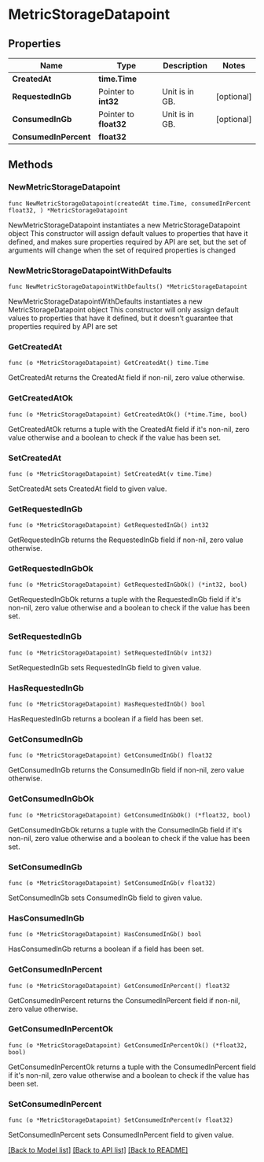 # MetricStorageDatapoint

## Properties

Name | Type | Description | Notes
------------ | ------------- | ------------- | -------------
**CreatedAt** | **time.Time** |  | 
**RequestedInGb** | Pointer to **int32** | Unit is in GB. | [optional] 
**ConsumedInGb** | Pointer to **float32** | Unit is in GB. | [optional] 
**ConsumedInPercent** | **float32** |  | 

## Methods

### NewMetricStorageDatapoint

`func NewMetricStorageDatapoint(createdAt time.Time, consumedInPercent float32, ) *MetricStorageDatapoint`

NewMetricStorageDatapoint instantiates a new MetricStorageDatapoint object
This constructor will assign default values to properties that have it defined,
and makes sure properties required by API are set, but the set of arguments
will change when the set of required properties is changed

### NewMetricStorageDatapointWithDefaults

`func NewMetricStorageDatapointWithDefaults() *MetricStorageDatapoint`

NewMetricStorageDatapointWithDefaults instantiates a new MetricStorageDatapoint object
This constructor will only assign default values to properties that have it defined,
but it doesn't guarantee that properties required by API are set

### GetCreatedAt

`func (o *MetricStorageDatapoint) GetCreatedAt() time.Time`

GetCreatedAt returns the CreatedAt field if non-nil, zero value otherwise.

### GetCreatedAtOk

`func (o *MetricStorageDatapoint) GetCreatedAtOk() (*time.Time, bool)`

GetCreatedAtOk returns a tuple with the CreatedAt field if it's non-nil, zero value otherwise
and a boolean to check if the value has been set.

### SetCreatedAt

`func (o *MetricStorageDatapoint) SetCreatedAt(v time.Time)`

SetCreatedAt sets CreatedAt field to given value.


### GetRequestedInGb

`func (o *MetricStorageDatapoint) GetRequestedInGb() int32`

GetRequestedInGb returns the RequestedInGb field if non-nil, zero value otherwise.

### GetRequestedInGbOk

`func (o *MetricStorageDatapoint) GetRequestedInGbOk() (*int32, bool)`

GetRequestedInGbOk returns a tuple with the RequestedInGb field if it's non-nil, zero value otherwise
and a boolean to check if the value has been set.

### SetRequestedInGb

`func (o *MetricStorageDatapoint) SetRequestedInGb(v int32)`

SetRequestedInGb sets RequestedInGb field to given value.

### HasRequestedInGb

`func (o *MetricStorageDatapoint) HasRequestedInGb() bool`

HasRequestedInGb returns a boolean if a field has been set.

### GetConsumedInGb

`func (o *MetricStorageDatapoint) GetConsumedInGb() float32`

GetConsumedInGb returns the ConsumedInGb field if non-nil, zero value otherwise.

### GetConsumedInGbOk

`func (o *MetricStorageDatapoint) GetConsumedInGbOk() (*float32, bool)`

GetConsumedInGbOk returns a tuple with the ConsumedInGb field if it's non-nil, zero value otherwise
and a boolean to check if the value has been set.

### SetConsumedInGb

`func (o *MetricStorageDatapoint) SetConsumedInGb(v float32)`

SetConsumedInGb sets ConsumedInGb field to given value.

### HasConsumedInGb

`func (o *MetricStorageDatapoint) HasConsumedInGb() bool`

HasConsumedInGb returns a boolean if a field has been set.

### GetConsumedInPercent

`func (o *MetricStorageDatapoint) GetConsumedInPercent() float32`

GetConsumedInPercent returns the ConsumedInPercent field if non-nil, zero value otherwise.

### GetConsumedInPercentOk

`func (o *MetricStorageDatapoint) GetConsumedInPercentOk() (*float32, bool)`

GetConsumedInPercentOk returns a tuple with the ConsumedInPercent field if it's non-nil, zero value otherwise
and a boolean to check if the value has been set.

### SetConsumedInPercent

`func (o *MetricStorageDatapoint) SetConsumedInPercent(v float32)`

SetConsumedInPercent sets ConsumedInPercent field to given value.



[[Back to Model list]](../README.md#documentation-for-models) [[Back to API list]](../README.md#documentation-for-api-endpoints) [[Back to README]](../README.md)


